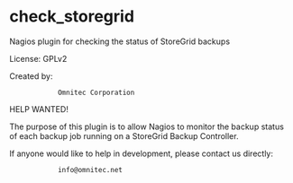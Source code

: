 check_storegrid
===============

Nagios plugin for checking the status of StoreGrid backups


License:		GPLv2

Created by:

				Omnitec Corporation

HELP WANTED!

The purpose of this plugin is to allow Nagios to monitor the backup status 
of each backup job running on a StoreGrid Backup Controller.

If anyone would like to help in development, please contact us directly:

				info@omnitec.net
